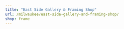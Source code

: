 ```yaml
---
title: "East Side Gallery & Framing Shop"
url: /milwaukee/east-side-gallery-and-framing-shop/
shop: frame
---
```

